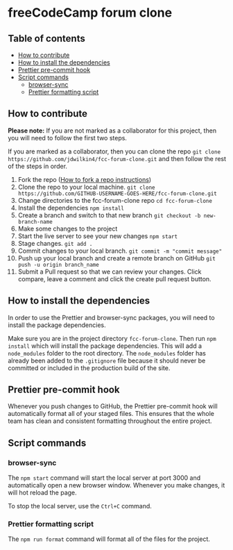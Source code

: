 # freeCodeCamp forum clone<!-- omit in toc -->

## Table of contents<!-- omit in toc -->

- [How to contribute](#how-to-contribute)
- [How to install the dependencies](#how-to-install-the-dependencies)
- [Prettier pre-commit hook](#prettier-pre-commit-hook)
- [Script commands](#script-commands)
  - [browser-sync](#browser-sync)
  - [Prettier formatting script](#prettier-formatting-script)

## How to contribute

**Please note:**
If you are not marked as a collaborator for this project, then you will need to follow the first two steps.

If you are marked as a collaborator, then you can clone the repo `git clone https://github.com/jdwilkin4/fcc-forum-clone.git` and then follow the rest of the steps in order.

1.  Fork the repo ([How to fork a repo instructions](https://docs.github.com/en/get-started/quickstart/fork-a-repo))
2.  Clone the repo to your local machine. `git clone https://github.com/GITHUB-USERNAME-GOES-HERE/fcc-forum-clone.git`
3.  Change directories to the fcc-forum-clone repo `cd fcc-forum-clone`
4.  Install the dependencies `npm install`
5.  Create a branch and switch to that new branch `git checkout -b new-branch-name`
6.  Make some changes to the project
7.  Start the live server to see your new changes `npm start`
8.  Stage changes. `git add .`
9.  Commit changes to your local branch. `git commit -m "commit message"`
10. Push up your local branch and create a remote branch on GitHub `git push -u origin branch_name`
11. Submit a Pull request so that we can review your changes. Click compare, leave a comment and click the create pull request button.

## How to install the dependencies

In order to use the Prettier and browser-sync packages, you will need to install the package dependencies.

Make sure you are in the project directory `fcc-forum-clone`.
Then run `npm install` which will install the package dependencies.
This will add a `node_modules` folder to the root directory.
The `node_modules` folder has already been added to the `.gitignore` file because it should never be committed or included in the production build of the site.

## Prettier pre-commit hook

Whenever you push changes to GitHub, the Prettier pre-commit hook will automatically format all of your staged files. This ensures that the whole team has clean and consistent formatting throughout the entire project.

## Script commands

### browser-sync

The `npm start` command will start the local server at port 3000 and automatically open a new browser window. Whenever you make changes, it will hot reload the page.

To stop the local server, use the `Ctrl+C` command.

### Prettier formatting script

The `npm run format` command will format all of the files for the project.
